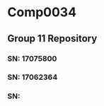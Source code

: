 <h1>Comp0034</h1>
<h2>Group 11 Repository</h2>
<h3>SN: 17075800</h3>
<h3>SN: 17062364</h3>
<h3>SN: </h3>
